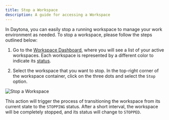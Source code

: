 ```yaml
---
title: Stop a Workspace
description: A guide for accessing a Workspace
---
```


In Daytona, you can easily stop a running workspace to manage your work environment as needed. To stop a workspace, please follow the steps outlined below:

1. Go to the [Workspace Dashboard](https://daytona.work/), where you will see a list of your active workspaces. Each workspace is represented by a different color to indicate its [status](../what-are-workspaces/#workspace-lifecycle).


2. Select the workspace that you want to stop. In the top-right corner of the workspace container, click on the three dots and select the `Stop` option.

![Stop a Workspace](/stop.png)


This action will trigger the process of transitioning the workspace from its current state to the `STOPPING` status. After a short interval, the workspace will be completely stopped, and its status will change to `STOPPED`.
